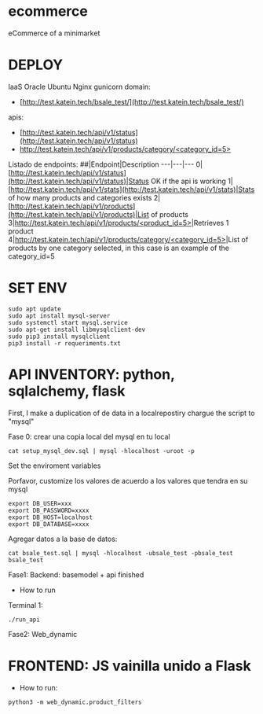 # ecommerce
eCommerce of a minimarket

# DEPLOY
IaaS Oracle
Ubuntu Nginx gunicorn
domain:
* [http://test.katein.tech/bsale_test/](http://test.katein.tech/bsale_test/)

apis:
* [http://test.katein.tech/api/v1/status](http://test.katein.tech/api/v1/status)
* [http://test.katein.tech/api/v1/products/category/<category_id=5>](http://test.katein.tech/api/v1/5)

Listado de endpoints:
##|Endpoint|Description
---|---|---
0|[http://test.katein.tech/api/v1/status](http://test.katein.tech/api/v1/status)|Status OK if the api is working
1|[http://test.katein.tech/api/v1/stats](http://test.katein.tech/api/v1/stats)|Stats of how many products and categories exists
2|[http://test.katein.tech/api/v1/products](http://test.katein.tech/api/v1/products)|List of products
3|[http://test.katein.tech/api/v1/products/<product_id=5>](http://test.katein.tech/api/v1/products/5)|Retrieves 1 product
4|[http://test.katein.tech/api/v1/products/category/<category_id=5>](http://test.katein.tech/api/v1/products/category/5)|List of products by one category selected, in this case is an example of the category_id=5

# SET ENV

```
sudo apt update
sudo apt install mysql-server
sudo systemctl start mysql.service
sudo apt-get install libmysqlclient-dev
sudo pip3 install mysqlclient
pip3 install -r requeriments.txt
```

# API INVENTORY: python, sqlalchemy, flask

First, I make a duplication of de data in a localrepostiry
chargue the script to "mysql"

Fase 0: crear una copia local del mysql en tu local

```
cat setup_mysql_dev.sql | mysql -hlocalhost -uroot -p
```
Set the enviroment variables

Porfavor, customize los valores de acuerdo a los valores que tendra en su mysql
```
export DB_USER=xxx
export DB_PASSWORD=xxxx
export DB_HOST=localhost
export DB_DATABASE=xxxx
```
Agregar datos a la base de datos:
```
cat bsale_test.sql | mysql -hlocalhost -ubsale_test -pbsale_test bsale_test
```

Fase1: Backend: basemodel + api finished
* How to run

Terminal 1:
```
./run_api
```

Fase2: Web_dynamic

# FRONTEND: JS vainilla unido a Flask

* How to run:
```
python3 -m web_dynamic.product_filters
```
